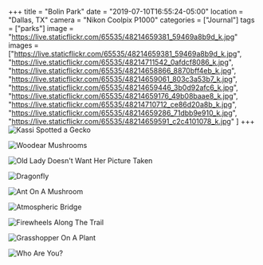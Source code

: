 +++
title = "Bolin Park"
date = "2019-07-10T16:55:24-05:00"
location = "Dallas, TX"
camera = "Nikon Coolpix P1000"
categories = ["Journal"]
tags = ["parks"]
image = "https://live.staticflickr.com/65535/48214659381_59469a8b9d_k.jpg"
images = ["https://live.staticflickr.com/65535/48214659381_59469a8b9d_k.jpg",
"https://live.staticflickr.com/65535/48214711542_0afdcf8086_k.jpg",
"https://live.staticflickr.com/65535/48214658866_8870bff4eb_k.jpg",
"https://live.staticflickr.com/65535/48214659061_803c3a53b7_k.jpg",
"https://live.staticflickr.com/65535/48214659446_3b0d92afc6_k.jpg",
"https://live.staticflickr.com/65535/48214659176_49b08baae8_k.jpg",
"https://live.staticflickr.com/65535/48214710712_ce86d20a8b_k.jpg",
"https://live.staticflickr.com/65535/48214659286_71dbb9e910_k.jpg",
"https://live.staticflickr.com/65535/48214659591_c2c4101078_k.jpg"
]
+++
![Kassi Spotted a Gecko](https://live.staticflickr.com/65535/48214659381_59469a8b9d_k.jpg)
<!--more-->

![Woodear Mushrooms](https://live.staticflickr.com/65535/48214711542_0afdcf8086_k.jpg)

![Old Lady Doesn't Want Her Picture Taken](https://live.staticflickr.com/65535/48214658866_8870bff4eb_k.jpg)

![Dragonfly](https://live.staticflickr.com/65535/48214659061_803c3a53b7_k.jpg)

![Ant On A Mushroom](https://live.staticflickr.com/65535/48214659446_3b0d92afc6_k.jpg)

![Atmospheric Bridge](https://live.staticflickr.com/65535/48214659176_49b08baae8_k.jpg)

![Firewheels Along The Trail](https://live.staticflickr.com/65535/48214710712_ce86d20a8b_k.jpg)

![Grasshopper On A Plant](https://live.staticflickr.com/65535/48214659286_71dbb9e910_k.jpg)

![Who Are You?](https://live.staticflickr.com/65535/48214659591_c2c4101078_k.jpg)
